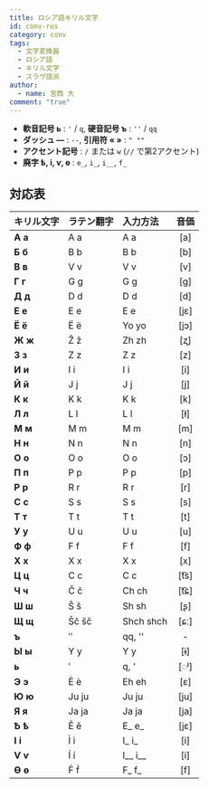 ```yaml
---
title: ロシア語キリル文字
id: conv-rus
category: conv
tags:
  - 文字変換器
  - ロシア語
  - キリル文字
  - スラヴ語派
author:
  - name: 宮西 大
comment: "true"
---
```

- **軟音記号 ь** : `'` / `q`, **硬音記号 ъ** : `''` / `qq`
- **ダッシュ —** : `--`, **引用符 « »** : `" ""`
- **アクセント記号** : `/` または `w` (`//` で第2アクセント)
- **廃字 ѣ, і, ѵ, ѳ** : `e_`, `i_`, `i__`, `f_`

<HLConverter src="/conv/rus.tsv" />

## 対応表

|キリル文字|ラテン翻字|入力方法|音価|
|:----|:----|:----|:----:|
|**А а**|A a|A a|[a]|
|**Б б**|B b|B b|[b]|
|**В в**|V v|V v|[v]|
|**Г г**|G g|G g|[g]|
|**Д д**|D d|D d|[d]|
|**Е е**|E e|E e|[jɛ]|
|**Ё ё**|Ë ë|Yo yo|[jɔ]|
|**Ж ж**|Ž ž|Zh zh|[ʐ]|
|**З з**|Z z|Z z|[z]|
|**И и**|I i|I i|[i]|
|**Й й**|J j|J j|[j]|
|**К к**|K k|K k|[k]|
|**Л л**|L l|L l|[ɫ]|
|**М м**|M m|M m|[m]|
|**Н н**|N n|N n|[n]|
|**О о**|O o|O o|[ɔ]|
|**П п**|P p|P p|[p]|
|**Р р**|R r|R r|[r]|
|**С с**|S s|S s|[s]|
|**Т т**|T t|T t|[t]|
|**У у**|U u|U u|[u]|
|**Ф ф**|F f|F f|[f]|
|**Х х**|X x|X x|[x]|
|**Ц ц**|C c|C c|[t͡s]|
|**Ч ч**|Č č|Ch ch|[t͡ɕ]|
|**Ш ш**|Š š|Sh sh|[ʂ]|
|**Щ щ**|Šč šč|Shch shch|[ɕː]|
|**ъ**|ʺ|qq, ''|-|
|**Ы ы**|Y y|Y y|[ɨ]|
|**ь**|ʹ|q, '|[◌ʲ]|
|**Э э**|È è|Eh eh|[ɛ]|
|**Ю ю**|Ju ju|Ju ju|[ju]|
|**Я я**|Ja ja|Ja ja|[ja]|
|**Ѣ ѣ**|Ě ě|E\_ e_|[jɛ]|
|**І і**|Ì ì|I\_ i_|[i]|
|**Ѵ ѵ**|Í í|I\__ i__|[i]|
|**Ѳ ѳ**|Ḟ ḟ|F\_ f_|[f]|
